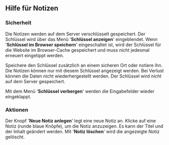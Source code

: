 ﻿
## Hilfe für Notizen

### Sicherheit

Die Notizen werden auf dem Server verschlüsselt gespeichert.
Der Schlüssel wird über das Menü '**Schlüssel anzeigen**' eingeblendet.
Wenn '**Schlüssel im Browser speichern**' eingeschaltet ist, wird der Schlüssel
für die Website im Browser-Cache gespeichert und muss nicht jedesmal erneuert eingetippt werden.

Speichere den Schlüssel zusätzlich an einem sicheren Ort oder notiere ihn.
Die Notizen können nur mit diesem Schlüssel angezeigt werden.
Bei Verlust können die Daten nicht wiederhergestellt werden.
Der Schlüssel wird *nicht* auf dem Server gespeichert.

Mit dem Menü '**Schlüssel verbergen**' werden die Eingabefelder wieder eingeklappt.

### Aktionen

Der Knopf '**Neue Notiz anlegen**' legt eine neue Notiz an.
Klicke auf eine Notiz (runde blaue Knöpfe), um die Notiz anzuzeigen.
Es kann der Titel und der Inhalt geändert werden.
Mit '**Notiz löschen**' wird die angezeigte Notiz gelöscht.